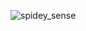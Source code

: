 ![spidey_sense](https://socialify.git.ci/8harifi/spidey_sense/image?description=1&font=Source+Code+Pro&forks=1&issues=1&language=1&name=1&owner=1&pattern=Brick+Wall&pulls=1&stargazers=1&theme=Auto)
